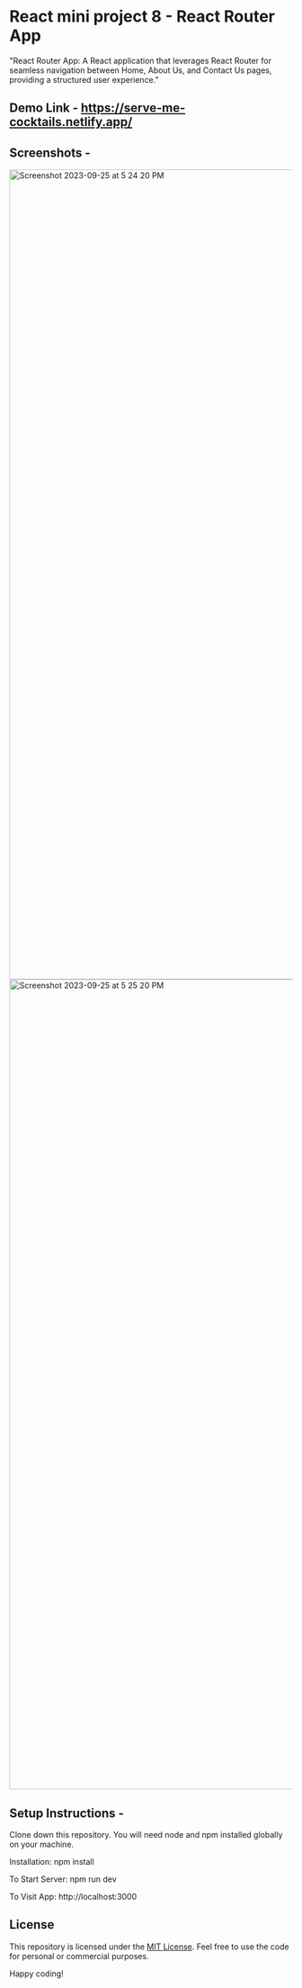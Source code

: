 # React mini project 8 - React Router App
"React Router App: A React application that leverages React Router for seamless navigation between Home, About Us, and Contact Us pages, providing a structured user experience."

## Demo Link - https://serve-me-cocktails.netlify.app/

## Screenshots -

<img width="1440" alt="Screenshot 2023-09-25 at 5 24 20 PM" src="https://github.com/praduman20/CocktailDB-React-mini-project-9/assets/87388316/55bb7afc-fbc5-423c-9dbe-38efeb74285d">


<img width="1440" alt="Screenshot 2023-09-25 at 5 25 20 PM" src="https://github.com/praduman20/CocktailDB-React-mini-project-9/assets/87388316/9f4486b3-15da-478b-94d0-39da208c992f">

## Setup Instructions -

Clone down this repository. You will need node and npm installed globally on your machine.

Installation: npm install

To Start Server: npm run dev

To Visit App: http://localhost:3000

## License

This repository is licensed under the [MIT License](https://opensource.org/license/mit/). Feel free to use the code for personal or commercial purposes.

Happy coding!

